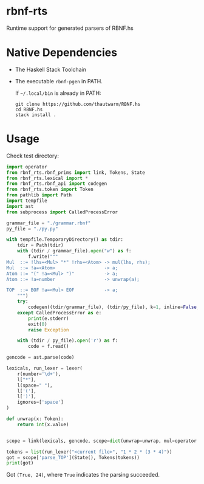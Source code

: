 # rbnf-rts
Runtime support for generated parsers of RBNF.hs


# Native Dependencies

- The Haskell Stack Toolchain

- The executable `rbnf-pgen` in PATH.

    If `~/.local/bin` is already in PATH:
    ```
    git clone https://github.com/thautwarm/RBNF.hs
    cd RBNF.hs
    stack install .
    ```

# Usage

Check test directory:

```python
import operator
from rbnf_rts.rbnf_prims import link, Tokens, State
from rbnf_rts.lexical import *
from rbnf_rts.rbnf_api import codegen
from rbnf_rts.token import Token
from pathlib import Path
import tempfile
import ast
from subprocess import CalledProcessError

grammar_file = "./grammar.rbnf"
py_file = "./py.py"

with tempfile.TemporaryDirectory() as tdir:
    tdir = Path(tdir)
    with (tdir / grammar_file).open("w") as f:
        f.write("""
Mul  ::= !lhs=<Mul> "*" !rhs=<Atom> -> mul(lhs, rhs);
Mul  ::= !a=<Atom>                  -> a;
Atom ::= "(" !a=<Mul> ")"           -> a;
Atom ::= !a=number                  -> unwrap(a);

TOP  ::= BOF !a=<Mul> EOF           -> a;
    """)
    try:
        codegen((tdir/grammar_file), (tdir/py_file), k=1, inline=False, traceback=True)
    except CalledProcessError as e:
        print(e.stderr)
        exit(0)
        raise Exception

    with (tdir / py_file).open('r') as f:
        code = f.read()

gencode = ast.parse(code)

lexicals, run_lexer = lexer(
    r(number='\d+'),
    l["*"],
    l(space=" "),
    l['('],
    l[')'],
    ignores=['space']
)

def unwrap(x: Token):
    return int(x.value)


scope = link(lexicals, gencode, scope=dict(unwrap=unwrap, mul=operator.mul), filename=py_file)

tokens = list(run_lexer("<current file>", "1 * 2 * (3 * 4)"))
got = scope['parse_TOP'](State(), Tokens(tokens))
print(got)
```

Got `(True, 24)`, where `True` indicates the parsing succeeded.